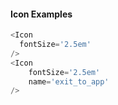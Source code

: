#### Icon Examples
```js
<Icon
  fontSize='2.5em'
/>
<Icon
    fontSize='2.5em'
    name='exit_to_app'
/>
```
